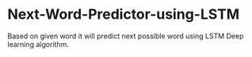 # Next-Word-Predictor-using-LSTM
Based on given word it will predict next possible word using LSTM Deep learning algorithm.
